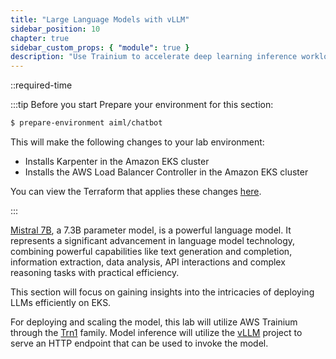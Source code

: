 ```yaml
---
title: "Large Language Models with vLLM"
sidebar_position: 10
chapter: true
sidebar_custom_props: { "module": true }
description: "Use Trainium to accelerate deep learning inference workloads on Amazon Elastic Kubernetes Service."
---
```


::required-time

:::tip Before you start
Prepare your environment for this section:

```bash timeout=300 wait=30
$ prepare-environment aiml/chatbot
```

This will make the following changes to your lab environment:

- Installs Karpenter in the Amazon EKS cluster
- Installs the AWS Load Balancer Controller in the Amazon EKS cluster

You can view the Terraform that applies these changes [here](https://github.com/VAR::MANIFESTS_OWNER/VAR::MANIFESTS_REPOSITORY/tree/VAR::MANIFESTS_REF/manifests/modules/aiml/chatbot/.workshop/terraform).

:::

[Mistral 7B](https://mistral.ai/en/news/announcing-mistral-7b), a 7.3B parameter model, is a powerful language model. It represents a significant advancement in language model technology, combining powerful capabilities like text generation and completion, information extraction, data analysis, API interactions and complex reasoning tasks with practical efficiency.

This section will focus on gaining insights into the intricacies of deploying LLMs efficiently on EKS.

For deploying and scaling the model, this lab will utilize AWS Trainium through the [Trn1](https://aws.amazon.com/ai/machine-learning/trainium/) family. Model inference will utilize the [vLLM](https://github.com/vllm-project/vllm) project to serve an HTTP endpoint that can be used to invoke the model.
